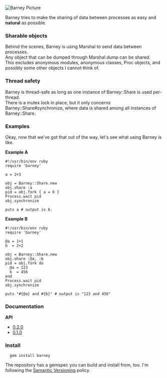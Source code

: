 ![Barney Picture](http://ompldr.org/vNnUwNA)
 
Barney tries to make the sharing of data between processes as easy and **natural** as possible.  

### Sharable objects
Behind the scenes, Barney is using Marshal to send data between processes.  
Any object that can be dumped through Marshal.dump can be shared.  
This excludes anonymous modules, anonymous classes, Proc objects, and possibly some other objects I
cannot think of.

### Thread safety
Barney is thread-safe as long as one instance of Barney::Share is used per-thread.  
There is a mutex lock in place, but it only concerns Barney::Share#synchronize, where data is shared
among all instances of Barney::Share.

### Examples

Okay, now that we've got that out of the way, let's see what using Barney is like.

**Example A**

    #!/usr/bin/env ruby
    require 'barney'

    a = 2+3

    obj = Barney::Share.new
    obj.share :a
    pid = obj.fork { a = 6 }
    Process.wait pid
    obj.synchronize
    
    puts a # output is 6.

**Example B**

    #!/usr/bin/env ruby
    require 'barney'

    @a = 1+1
    b  = 2+2

    obj = Barney::Share.new
    obj.share :@a, :b
    pid = obj.fork do
      @a = 123
      b  = 456
    end
    Process.wait pid
    obj.synchronize

    puts "#{@a} and #{b}" # output is "123 and 456"

### Documentation

**API**  

* [0.2.0](http://rubydoc.info/gems/barney/0.2.0)
* [0.1.0](http://rubydoc.info/gems/barney/0.1.0)

### Install

      gem install barney

The repository has a gemspec you can build and install from, too.
I'm following the [Semantic Versioning](http://www.semver.org) policy.
